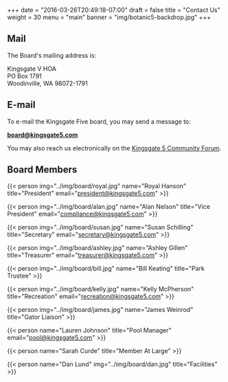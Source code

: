 +++
date = "2016-03-26T20:49:18-07:00"
draft = false
title = "Contact Us"
weight = 30
menu = "main"
banner = "img/botanic5-backdrop.jpg"
+++

## Mail

The Board's mailing address is:

<div class="mail">
    Kingsgate V HOA<br />
    PO  Box 1791<br />
    Woodinville, WA 98072-1791<br />
</div>

## E-mail

To e-mail the Kingsgate Five board, you may send a message to:

**[board@kingsgate5.com](mailto:board@kingsgate5.com)**

You may also reach us electronically on the [Kingsgate 5 Community Forum](https://community.kingsgate5.com/).

## Board Members

{{< person img="../img/board/royal.jpg" name="Royal Hanson" title="President" email="president@kingsgate5.com" >}}

{{< person img="../img/board/alan.jpg" name="Alan Nelson" title="Vice President" email="compliance@kingsgate5.com" >}}

{{< person img="../img/board/susan.jpg" name="Susan Schilling" title="Secretary" email="secretary@kingsgate5.com" >}}

{{< person img="../img/board/ashley.jpg" name="Ashley Gillen" title="Treasurer" email="treasurer@kingsgate5.com" >}}

{{< person img="../img/board/bill.jpg" name="Bill Keating" title="Park Trustee" >}}

{{< person img="../img/board/kelly.jpg" name="Kelly McPherson" title="Recreation" email="recreation@kingsgate5.com" >}}

{{< person img="../img/board/james.jpg" name="James Weinrod" title="Gator Liaison" >}}

{{< person name="Lauren Johnson" title="Pool Manager" email="pool@kingsgate5.com" >}}

{{< person name="Sarah Curde" title="Member At Large" >}}

{{< person name="Dan Lund" img="../img/board/dan.jpg" title="Facilities" >}}


